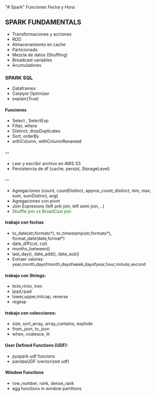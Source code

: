 "# Spark"
Funciones Fecha y Hora:

## SPARK FUNDAMENTALS

- Transformaciones y acciones
- RDD
- Almacenamiento en cache
- Particionado
- Mezcla de datos (Shuffling)
- Broadcast variables
- Acumuladores

### SPARK SQL

- Dataframes
- Catalyst Optimizer
- explain(True)

#### Funciones

- Select , SelectExp
- Filter, where
- Distinct, dropDuplicates
- Sort, orderBy
- withColumn, withColumnRenamed

#### --

- Leer y escribir archivo en AWS S3
- Persistencia de df (cache, persist, StorageLevel)

#### --

- Agregaciones (count, countDistinct, approx_count_distinct, min, max, sum, sumDistinct, avg)
- Agregaciones con pivot
- Join Expresions (left anti join, left semi join, ..)
- <span style="color:green">Shuffle join vs BroadCast join</span>

#### trabajo con fechas

- to_date(str,formato\*), to_timestamp(str,formato\*), format_date(date,format\*)
- date_diff(col, col)
- months_between()
- last_day(), date_add(), date_sub()
- Extraer valores: year,month,dayofmonth,dayofweek,dayofyear,hour,minute,second

#### trabajo con Strings:

- ltrim,rtrim, trim
- lpad,rpad
- lower,upper,initcap, reverse
- regexp

#### trabajo con colecciones:

- size, sort_array, array_contains, explode
- from_json, to_json
- when, coalesce, lit

#### User Defined Functions (UDF):

- pyspark udf funcions
- pandasUDF (vectorized udf)

#### Window Functions

- row_number, rank, dense_rank
- agg functions in window partitions
